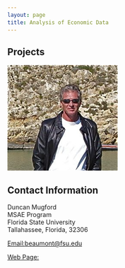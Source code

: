 ```yaml
---
layout: page
title: Analysis of Economic Data
---
```


##  Projects
<a> 
<img src="pmb2.png" alt="pmb" width="250"/>
</a>

## Contact Information 

Duncan Mugford<br/>
MSAE Program<br/>
Florida State University <br/>
Tallahassee, Florida, 32306 <br/>

[Email:beaumont@fsu.edu](mailto:beaumont@fsu.edu)

[Web Page:](https://paulmbeaumont.netlify.app/)